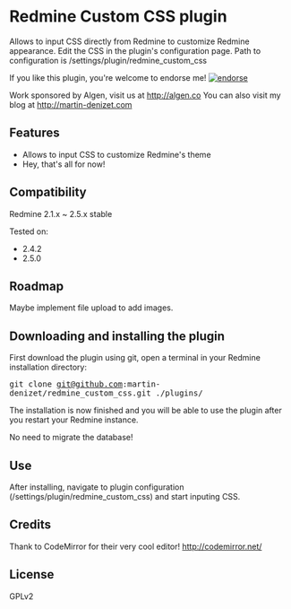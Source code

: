 # Redmine Custom CSS plugin

Allows to input CSS directly from Redmine to customize Redmine appearance.
Edit the CSS in the plugin's configuration page. Path to configuration is /settings/plugin/redmine_custom_css

If you like this plugin, you're welcome to endorse me!
[![endorse](https://api.coderwall.com/martin-denizet/endorsecount.png)](https://coderwall.com/martin-denizet)

Work sponsored by Algen, visit us at http://algen.co
You can also visit my blog at http://martin-denizet.com

## Features

* Allows to input CSS to customize Redmine's theme
* Hey, that's all for now!

## Compatibility

Redmine 2.1.x ~ 2.5.x stable

Tested on:
* 2.4.2
* 2.5.0

## Roadmap

Maybe implement file upload to add images.

## Downloading and installing the plugin

First download the plugin using git, open a terminal in your Redmine installation directory:

<tt>git clone git@github.com:martin-denizet/redmine_custom_css.git ./plugins/</tt>

The installation is now finished and you will be able to use the plugin after you restart your Redmine instance.

No need to migrate the database!

## Use

After installing, navigate to plugin configuration (/settings/plugin/redmine_custom_css) and start inputing CSS.

## Credits

Thank to CodeMirror for their very cool editor! http://codemirror.net/

## License

GPLv2


